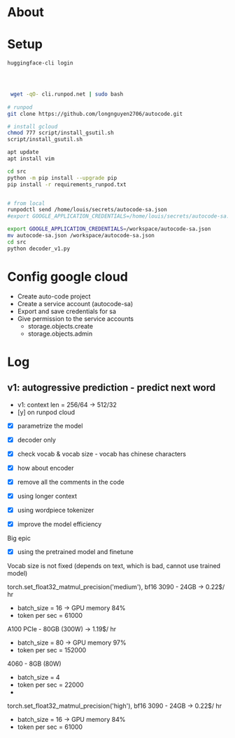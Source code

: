 # About 

# Setup 
```bash
huggingface-cli login





```

```bash
 wget -qO- cli.runpod.net | sudo bash
 
# runpod 
git clone https://github.com/longnguyen2706/autocode.git

# install gcloud
chmod 777 script/install_gsutil.sh 
script/install_gsutil.sh

apt update
apt install vim

cd src
python -m pip install --upgrade pip
pip install -r requirements_runpod.txt 


# from local
runpodctl send /home/louis/secrets/autocode-sa.json
#export GOOGLE_APPLICATION_CREDENTIALS=/home/louis/secrets/autocode-sa.json

export GOOGLE_APPLICATION_CREDENTIALS=/workspace/autocode-sa.json
mv autocode-sa.json /workspace/autocode-sa.json
cd src 
python decoder_v1.py

```
# Config google cloud
- Create auto-code project 
- Create a service account (autocode-sa)
- Export and save credentials for sa 
- Give permission to the service accounts 
  - storage.objects.create
  - storage.objects.admin
# Log 
## v1: autogressive prediction - predict next word
- v1: context len = 256/64  -> 512/32
- [y] on runpod cloud
- [x] parametrize the model
- [x] decoder only
- [x] check vocab & vocab size - vocab has chinese characters 
- [x] how about encoder
- [x] remove all the comments in the code
- [x] using longer context 

- [x] using wordpiece tokenizer
- [x] improve the model efficiency 

Big epic 
- [x] using the pretrained model and finetune

Vocab size is not fixed (depends on text, which is bad, cannot use trained model)

torch.set_float32_matmul_precision('medium'), bf16
3090 - 24GB -> 0.22$/ hr
- batch_size = 16 -> GPU memory 84%
- token per sec = 61000

A100 PCIe - 80GB (300W) -> 1.19$/ hr
- batch_size = 80 -> GPU memory 97%
- token per sec = 152000

4060 - 8GB (80W) 
- batch_size = 4 
- token per sec = 22000
- 
torch.set_float32_matmul_precision('high'), bf16
3090 - 24GB -> 0.22$/ hr
- batch_size = 16 -> GPU memory 84%
- token per sec = 61000